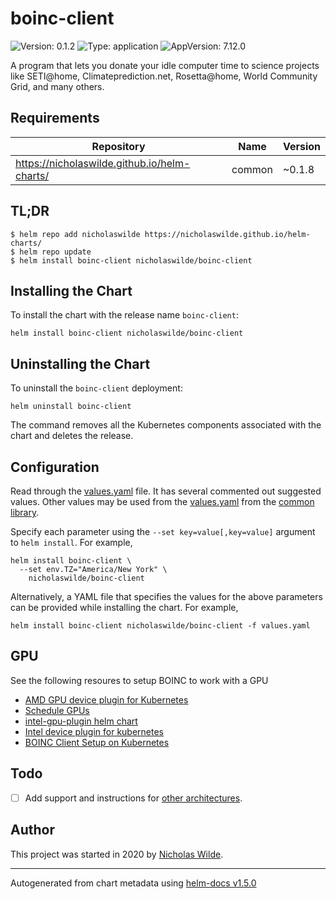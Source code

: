 # boinc-client

![Version: 0.1.2](https://img.shields.io/badge/Version-0.1.2-informational?style=flat-square) ![Type: application](https://img.shields.io/badge/Type-application-informational?style=flat-square) ![AppVersion: 7.12.0](https://img.shields.io/badge/AppVersion-7.12.0-informational?style=flat-square)

A program that lets you donate your idle computer time to science projects like SETI@home, Climateprediction.net, Rosetta@home, World Community Grid, and many others.

## Requirements

| Repository | Name | Version |
|------------|------|---------|
| https://nicholaswilde.github.io/helm-charts/ | common | ~0.1.8 |

## TL;DR
```console
$ helm repo add nicholaswilde https://nicholaswilde.github.io/helm-charts/
$ helm repo update
$ helm install boinc-client nicholaswilde/boinc-client
```

## Installing the Chart
To install the chart with the release name `boinc-client`:
```console
helm install boinc-client nicholaswilde/boinc-client
```

## Uninstalling the Chart
To uninstall the `boinc-client` deployment:
```console
helm uninstall boinc-client
```
The command removes all the Kubernetes components associated with the chart and deletes the release.

## Configuration

Read through the [values.yaml](./values.yaml) file. It has several commented out suggested values.
Other values may be used from the [values.yaml](../common/values.yaml) from the [common library](../common).

Specify each parameter using the `--set key=value[,key=value]` argument to `helm install`. For example,
```console
helm install boinc-client \
  --set env.TZ="America/New York" \
    nicholaswilde/boinc-client
```

Alternatively, a YAML file that specifies the values for the above parameters can be provided while installing the chart.
For example,
```console
helm install boinc-client nicholaswilde/boinc-client -f values.yaml
```

## GPU
See the following resoures to setup BOINC to work with a GPU
- [AMD GPU device plugin for Kubernetes](https://github.com/RadeonOpenCompute/k8s-device-plugin)
- [Schedule GPUs](https://kubernetes.io/docs/tasks/manage-gpus/scheduling-gpus/)
- [intel-gpu-plugin helm chart](https://artifacthub.io/packages/helm/k8s-at-home/intel-gpu-plugin)
- [Intel device plugin for kubernetes](https://github.com/intel/intel-device-plugins-for-kubernetes#gpu-device-plugin)
- [BOINC Client Setup on Kubernetes](https://github.com/jaysgrant/kubernetes_boinc_client_setup)

## Todo
- [ ] Add support and instructions for [other architectures](https://github.com/BOINC/boinc-client-docker#supported-architectures-and-tags).

## Author
This project was started in 2020 by [Nicholas Wilde](https://github.com/nicholaswilde).

----------------------------------------------
Autogenerated from chart metadata using [helm-docs v1.5.0](https://github.com/norwoodj/helm-docs/releases/v1.5.0)

